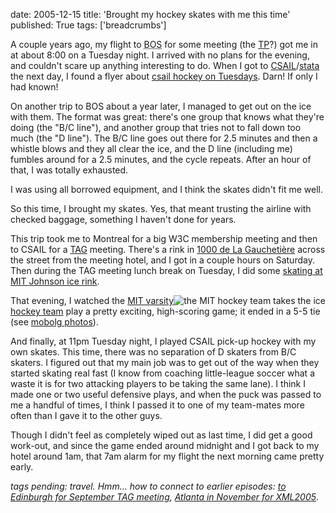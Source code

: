 date: 2005-12-15
title: 'Brought my hockey skates with me this time'
published: True
tags: ['breadcrumbs']

<p>A couple years ago, my flight to <abbr title="Boston Logan airport">BOS</abbr> for some meeting (the <a href="http://www.w3.org/2003/03/TechPlenAgenda.html">TP</a>?)
got me in at about 8:00 on a Tuesday night. I arrived with no plans for the evening, and couldn't scare up anything interesting to do. When I got to <a href="http://www.csail.mit.edu/">CSAIL</a>/<a href="http://web.mit.edu/buildings/statacenter/">stata</a> the next day, I found a flyer about <a href="http://hockey.csail.mit.edu/wiki/index.php/Tuesday_Hockey_FAQ">csail hockey on Tuesdays</a>. Darn! If only I had known!</p>

<p>On another trip to BOS about a year later, I managed to get out on the ice with them. The format was great: there's one group that knows what they're doing (the "B/C line"), and another group that tries not to fall down too much (the "D line"). The B/C line goes out there for 2.5 minutes and then a whistle blows and they all clear the ice, and the D line (including me) fumbles around for a 2.5 minutes, and the cycle repeats. After an hour of that, I was totally exhausted.</p>

<p>I was using all borrowed equipment, and I think the skates didn't fit me well.</p>

<p>So this time, I brought my skates. Yes, that meant trusting the airline with checked baggage, something I haven't done for years.</p>

<p>This trip took me to Montreal for a big W3C membership meeting and then to CSAIL for a <a href="http://www.w3.org/2001/tag/">TAG</a> meeting. There's a rink in <a href="http://en.wikipedia.org/wiki/1000_de_La_Gaucheti%C3%A8re">1000 de La Gauchetière</a> across the street from the meeting hotel, and I got in a couple hours on Saturday. Then during the TAG meeting lunch break on Tuesday, I did some <a href="http://web.mit.edu/athletics/www/skate.htm">skating at MIT Johnson ice rink</a>.</p>

<p><a href="http://www.flickr.com/photos/dckc/71032926/"><img style="float: right"
src="http://static.flickr.com/35/71032926_b97e54c0ed_m.jpg"
alt="the MIT hockey team takes the ice" /></a>
That evening, I watched the
<a href="http://mitathletics.collegesports.com/sports/m-hockey/sched/mit-m-hockey-sched.html">MIT
      varsity hockey team</a> play a pretty exciting, high-scoring game; it ended in a 5-5 tie (see <a href="http://www.flickr.com/photos/dckc/tags/hockey/">mobolg photos</a>).</p>

<p>And finally, at 11pm Tuesday night, I played CSAIL pick-up hockey with my own skates. This time, there was no separation of D skaters from B/C skaters. I figured out that my main job was to get out of the way when they started skating real fast (I know from coaching little-league soccer what a waste it is for two attacking players to be taking the same lane). I think I made one or two useful defensive plays, and when the puck was passed to me a handful of times, I think I passed it to one of my team-mates more often than I gave it to the other guys.</p>

<p>Though I didn't feel as completely wiped out as last time, I did get a good work-out, and since the game ended around midnight and I got back to my hotel around 1am, that 7am alarm for my flight the next morning came pretty early.</p>


<p><em>tags pending: travel. Hmm... how to connect to earlier episodes:
<a href="http://dm93.org/2005/dmjrnl/trav2005-09.html">to Edinburgh for September TAG meeting</a>,
<a href="http://dig.csail.mit.edu/breadcrumbs/node/23">Atlanta in November for XML2005</a></em>.</p>
